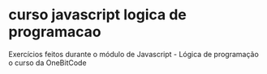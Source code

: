 # curso javascript logica de programacao
 Exercícios feitos durante o módulo de Javascript - Lógica de programação o curso da OneBitCode
